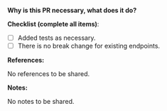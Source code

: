 **Why is this PR necessary, what does it do?**

<!-- 
IMPORTANT! Explain the **motivation** for making this change: what existing
problem the pull request solves or what new features it implements.

IMPORTANT! Add some **images** if there were any visual updates.
-->

**Checklist (complete all items)**:

- [ ] Added tests as necessary.
- [ ] There is no break change for existing endpoints.

**References:**

<!-- (Nice to have) 
Link tasks, issues, PRs that are related to this pull request, etc. 
-->

No references to be shared. 

**Notes:**

<!-- (Optional) 
Explain some changes that can be useful when reviewing this pull request. 
-->

No notes to be shared. 
